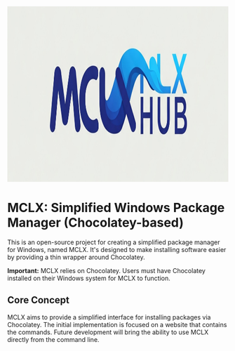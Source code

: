 <p align="center">
  <img src="./app/assets/images/mclxhub.jpg" alt="Project Icon" height="400">
</p>

# MCLX: Simplified Windows Package Manager (Chocolatey-based)

This is an open-source project for creating a simplified package manager for Windows, named MCLX. It's designed to make installing software easier by providing a thin wrapper around Chocolatey.

**Important:** MCLX relies on Chocolatey. Users must have Chocolatey installed on their Windows system for MCLX to function.

## Core Concept

MCLX aims to provide a simplified interface for installing packages via Chocolatey. The initial implementation is focused on a website that contains the commands. Future development will bring the ability to use MCLX directly from the command line.
